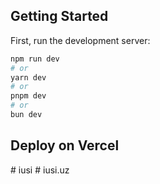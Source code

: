 ## Getting Started

First, run the development server:

```bash
npm run dev
# or
yarn dev
# or
pnpm dev
# or
bun dev
```

## Deploy on Vercel

 #   i u s i 
#   i u s i . u z  
 